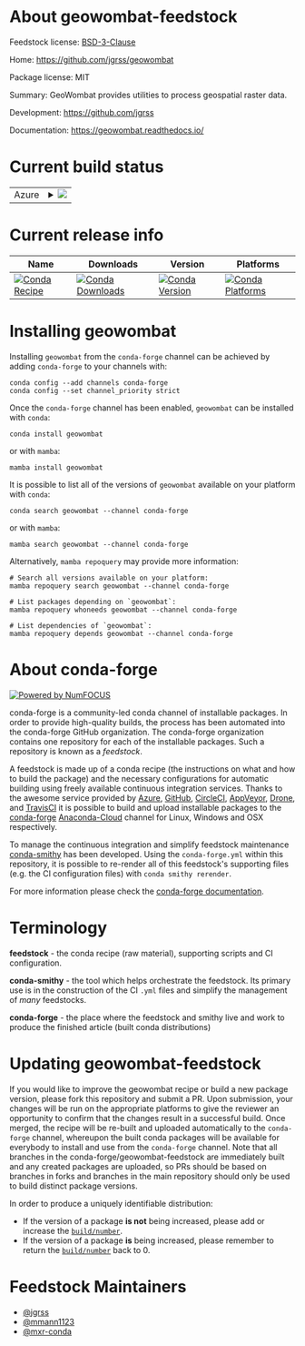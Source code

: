 About geowombat-feedstock
=========================

Feedstock license: [BSD-3-Clause](https://github.com/conda-forge/geowombat-feedstock/blob/main/LICENSE.txt)

Home: https://github.com/jgrss/geowombat

Package license: MIT

Summary: GeoWombat provides utilities to process geospatial raster data.

Development: https://github.com/jgrss

Documentation: https://geowombat.readthedocs.io/

Current build status
====================


<table>
    
  <tr>
    <td>Azure</td>
    <td>
      <details>
        <summary>
          <a href="https://dev.azure.com/conda-forge/feedstock-builds/_build/latest?definitionId=10789&branchName=main">
            <img src="https://dev.azure.com/conda-forge/feedstock-builds/_apis/build/status/geowombat-feedstock?branchName=main">
          </a>
        </summary>
        <table>
          <thead><tr><th>Variant</th><th>Status</th></tr></thead>
          <tbody><tr>
              <td>linux_64_numpy1.20python3.8.____cpython</td>
              <td>
                <a href="https://dev.azure.com/conda-forge/feedstock-builds/_build/latest?definitionId=10789&branchName=main">
                  <img src="https://dev.azure.com/conda-forge/feedstock-builds/_apis/build/status/geowombat-feedstock?branchName=main&jobName=linux&configuration=linux%20linux_64_numpy1.20python3.8.____cpython" alt="variant">
                </a>
              </td>
            </tr><tr>
              <td>linux_64_numpy1.20python3.9.____cpython</td>
              <td>
                <a href="https://dev.azure.com/conda-forge/feedstock-builds/_build/latest?definitionId=10789&branchName=main">
                  <img src="https://dev.azure.com/conda-forge/feedstock-builds/_apis/build/status/geowombat-feedstock?branchName=main&jobName=linux&configuration=linux%20linux_64_numpy1.20python3.9.____cpython" alt="variant">
                </a>
              </td>
            </tr><tr>
              <td>linux_64_numpy1.21python3.10.____cpython</td>
              <td>
                <a href="https://dev.azure.com/conda-forge/feedstock-builds/_build/latest?definitionId=10789&branchName=main">
                  <img src="https://dev.azure.com/conda-forge/feedstock-builds/_apis/build/status/geowombat-feedstock?branchName=main&jobName=linux&configuration=linux%20linux_64_numpy1.21python3.10.____cpython" alt="variant">
                </a>
              </td>
            </tr><tr>
              <td>osx_64_numpy1.20python3.8.____cpython</td>
              <td>
                <a href="https://dev.azure.com/conda-forge/feedstock-builds/_build/latest?definitionId=10789&branchName=main">
                  <img src="https://dev.azure.com/conda-forge/feedstock-builds/_apis/build/status/geowombat-feedstock?branchName=main&jobName=osx&configuration=osx%20osx_64_numpy1.20python3.8.____cpython" alt="variant">
                </a>
              </td>
            </tr><tr>
              <td>osx_64_numpy1.20python3.9.____cpython</td>
              <td>
                <a href="https://dev.azure.com/conda-forge/feedstock-builds/_build/latest?definitionId=10789&branchName=main">
                  <img src="https://dev.azure.com/conda-forge/feedstock-builds/_apis/build/status/geowombat-feedstock?branchName=main&jobName=osx&configuration=osx%20osx_64_numpy1.20python3.9.____cpython" alt="variant">
                </a>
              </td>
            </tr><tr>
              <td>osx_64_numpy1.21python3.10.____cpython</td>
              <td>
                <a href="https://dev.azure.com/conda-forge/feedstock-builds/_build/latest?definitionId=10789&branchName=main">
                  <img src="https://dev.azure.com/conda-forge/feedstock-builds/_apis/build/status/geowombat-feedstock?branchName=main&jobName=osx&configuration=osx%20osx_64_numpy1.21python3.10.____cpython" alt="variant">
                </a>
              </td>
            </tr><tr>
              <td>win_64_numpy1.20python3.8.____cpython</td>
              <td>
                <a href="https://dev.azure.com/conda-forge/feedstock-builds/_build/latest?definitionId=10789&branchName=main">
                  <img src="https://dev.azure.com/conda-forge/feedstock-builds/_apis/build/status/geowombat-feedstock?branchName=main&jobName=win&configuration=win%20win_64_numpy1.20python3.8.____cpython" alt="variant">
                </a>
              </td>
            </tr><tr>
              <td>win_64_numpy1.20python3.9.____cpython</td>
              <td>
                <a href="https://dev.azure.com/conda-forge/feedstock-builds/_build/latest?definitionId=10789&branchName=main">
                  <img src="https://dev.azure.com/conda-forge/feedstock-builds/_apis/build/status/geowombat-feedstock?branchName=main&jobName=win&configuration=win%20win_64_numpy1.20python3.9.____cpython" alt="variant">
                </a>
              </td>
            </tr><tr>
              <td>win_64_numpy1.21python3.10.____cpython</td>
              <td>
                <a href="https://dev.azure.com/conda-forge/feedstock-builds/_build/latest?definitionId=10789&branchName=main">
                  <img src="https://dev.azure.com/conda-forge/feedstock-builds/_apis/build/status/geowombat-feedstock?branchName=main&jobName=win&configuration=win%20win_64_numpy1.21python3.10.____cpython" alt="variant">
                </a>
              </td>
            </tr>
          </tbody>
        </table>
      </details>
    </td>
  </tr>
</table>

Current release info
====================

| Name | Downloads | Version | Platforms |
| --- | --- | --- | --- |
| [![Conda Recipe](https://img.shields.io/badge/recipe-geowombat-green.svg)](https://anaconda.org/conda-forge/geowombat) | [![Conda Downloads](https://img.shields.io/conda/dn/conda-forge/geowombat.svg)](https://anaconda.org/conda-forge/geowombat) | [![Conda Version](https://img.shields.io/conda/vn/conda-forge/geowombat.svg)](https://anaconda.org/conda-forge/geowombat) | [![Conda Platforms](https://img.shields.io/conda/pn/conda-forge/geowombat.svg)](https://anaconda.org/conda-forge/geowombat) |

Installing geowombat
====================

Installing `geowombat` from the `conda-forge` channel can be achieved by adding `conda-forge` to your channels with:

```
conda config --add channels conda-forge
conda config --set channel_priority strict
```

Once the `conda-forge` channel has been enabled, `geowombat` can be installed with `conda`:

```
conda install geowombat
```

or with `mamba`:

```
mamba install geowombat
```

It is possible to list all of the versions of `geowombat` available on your platform with `conda`:

```
conda search geowombat --channel conda-forge
```

or with `mamba`:

```
mamba search geowombat --channel conda-forge
```

Alternatively, `mamba repoquery` may provide more information:

```
# Search all versions available on your platform:
mamba repoquery search geowombat --channel conda-forge

# List packages depending on `geowombat`:
mamba repoquery whoneeds geowombat --channel conda-forge

# List dependencies of `geowombat`:
mamba repoquery depends geowombat --channel conda-forge
```


About conda-forge
=================

[![Powered by
NumFOCUS](https://img.shields.io/badge/powered%20by-NumFOCUS-orange.svg?style=flat&colorA=E1523D&colorB=007D8A)](https://numfocus.org)

conda-forge is a community-led conda channel of installable packages.
In order to provide high-quality builds, the process has been automated into the
conda-forge GitHub organization. The conda-forge organization contains one repository
for each of the installable packages. Such a repository is known as a *feedstock*.

A feedstock is made up of a conda recipe (the instructions on what and how to build
the package) and the necessary configurations for automatic building using freely
available continuous integration services. Thanks to the awesome service provided by
[Azure](https://azure.microsoft.com/en-us/services/devops/), [GitHub](https://github.com/),
[CircleCI](https://circleci.com/), [AppVeyor](https://www.appveyor.com/),
[Drone](https://cloud.drone.io/welcome), and [TravisCI](https://travis-ci.com/)
it is possible to build and upload installable packages to the
[conda-forge](https://anaconda.org/conda-forge) [Anaconda-Cloud](https://anaconda.org/)
channel for Linux, Windows and OSX respectively.

To manage the continuous integration and simplify feedstock maintenance
[conda-smithy](https://github.com/conda-forge/conda-smithy) has been developed.
Using the ``conda-forge.yml`` within this repository, it is possible to re-render all of
this feedstock's supporting files (e.g. the CI configuration files) with ``conda smithy rerender``.

For more information please check the [conda-forge documentation](https://conda-forge.org/docs/).

Terminology
===========

**feedstock** - the conda recipe (raw material), supporting scripts and CI configuration.

**conda-smithy** - the tool which helps orchestrate the feedstock.
                   Its primary use is in the construction of the CI ``.yml`` files
                   and simplify the management of *many* feedstocks.

**conda-forge** - the place where the feedstock and smithy live and work to
                  produce the finished article (built conda distributions)


Updating geowombat-feedstock
============================

If you would like to improve the geowombat recipe or build a new
package version, please fork this repository and submit a PR. Upon submission,
your changes will be run on the appropriate platforms to give the reviewer an
opportunity to confirm that the changes result in a successful build. Once
merged, the recipe will be re-built and uploaded automatically to the
`conda-forge` channel, whereupon the built conda packages will be available for
everybody to install and use from the `conda-forge` channel.
Note that all branches in the conda-forge/geowombat-feedstock are
immediately built and any created packages are uploaded, so PRs should be based
on branches in forks and branches in the main repository should only be used to
build distinct package versions.

In order to produce a uniquely identifiable distribution:
 * If the version of a package **is not** being increased, please add or increase
   the [``build/number``](https://docs.conda.io/projects/conda-build/en/latest/resources/define-metadata.html#build-number-and-string).
 * If the version of a package **is** being increased, please remember to return
   the [``build/number``](https://docs.conda.io/projects/conda-build/en/latest/resources/define-metadata.html#build-number-and-string)
   back to 0.

Feedstock Maintainers
=====================

* [@jgrss](https://github.com/jgrss/)
* [@mmann1123](https://github.com/mmann1123/)
* [@mxr-conda](https://github.com/mxr-conda/)

